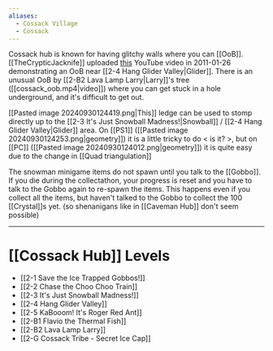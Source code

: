 ```yaml
---
aliases:
  - Cossack Village
  - Cossack
---
```

Cossack hub is known for having glitchy walls where you can [[OoB]]. [[TheCrypticJacknife]] uploaded [this](https://youtu.be/d5pRPYWzC94) YouTube video in 2011-01-26 demonstrating an OoB near [[2-4 Hang Glider Valley|Glider]]. There is an unusual OoB by [[2-B2 Lava Lamp Larry|Larry]]'s tree ([[cossack_oob.mp4|video]]) where you can get stuck in a hole underground, and it's difficult to get out.

[[Pasted image 20240930124419.png|This]] ledge can be used to stomp directly up to the [[2-3 It's Just Snowball Madness!|Snowball]] / [[2-4 Hang Glider Valley|Glider]] area. On [[PS1]] ([[Pasted image 20240930124253.png|geometry]]) it is a little tricky to do < is it? >, but on [[PC]] ([[Pasted image 20240930124012.png|geometry]]) it is quite easy due to the change in [[Quad triangulation]]

The snowman minigame items do not spawn until you talk to the [[Gobbo]]. If you die during the collectathon, your progress is reset and you have to talk to the Gobbo again to re-spawn the items. This happens even if you collect all the items, but haven't talked to the Gobbo to collect the 100 [[Crystal]]s yet. (so shenanigans like in [[Caveman Hub]] don't seem possible)

---
# [[Cossack Hub]] Levels
- [[2-1 Save the Ice Trapped Gobbos!]]
- [[2-2 Chase the Choo Choo Train]]
- [[2-3 It's Just Snowball Madness!]]
- [[2-4 Hang Glider Valley]]
- [[2-5 KaBooom! It's Roger Red Ant]]
- [[2-B1 Flavio the Thermal Fish]]
- [[2-B2 Lava Lamp Larry]]
- [[2-G Cossack Tribe - Secret Ice Cap]]